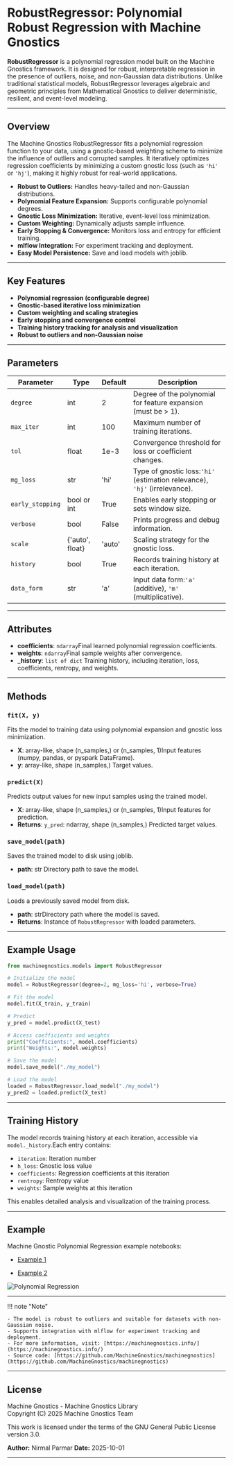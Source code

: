 # RobustRegressor: Polynomial Robust Regression with Machine Gnostics

**RobustRegressor** is a polynomial regression model built on the Machine Gnostics framework. It is designed for robust, interpretable regression in the presence of outliers, noise, and non-Gaussian data distributions. Unlike traditional statistical models, RobustRegressor leverages algebraic and geometric principles from Mathematical Gnostics to deliver deterministic, resilient, and event-level modeling.

---

## Overview

The Machine Gnostics RobustRegressor fits a polynomial regression function to your data, using a gnostic-based weighting scheme to minimize the influence of outliers and corrupted samples. It iteratively optimizes regression coefficients by minimizing a custom gnostic loss (such as `'hi'` or `'hj'`), making it highly robust for real-world applications.

- **Robust to Outliers:** Handles heavy-tailed and non-Gaussian distributions.
- **Polynomial Feature Expansion:** Supports configurable polynomial degrees.
- **Gnostic Loss Minimization:** Iterative, event-level loss minimization.
- **Custom Weighting:** Dynamically adjusts sample influence.
- **Early Stopping & Convergence:** Monitors loss and entropy for efficient training.
- **mlflow Integration:** For experiment tracking and deployment.
- **Easy Model Persistence:** Save and load models with joblib.

---

## Key Features

- **Polynomial regression (configurable degree)**
- **Gnostic-based iterative loss minimization**
- **Custom weighting and scaling strategies**
- **Early stopping and convergence control**
- **Training history tracking for analysis and visualization**
- **Robust to outliers and non-Gaussian noise**

---

## Parameters

| Parameter          | Type            | Default | Description                                                                   |
| ------------------ | --------------- | ------- | ----------------------------------------------------------------------------- |
| `degree`         | int             | 2       | Degree of the polynomial for feature expansion (must be > 1).                |
| `max_iter`       | int             | 100     | Maximum number of training iterations.                                        |
| `tol`            | float           | 1e-3    | Convergence threshold for loss or coefficient changes.                        |
| `mg_loss`        | str             | 'hi'    | Type of gnostic loss:`'hi'` (estimation relevance), `'hj'` (irrelevance). |
| `early_stopping` | bool or int     | True    | Enables early stopping or sets window size.                                   |
| `verbose`        | bool            | False   | Prints progress and debug information.                                        |
| `scale`          | {'auto', float} | 'auto'  | Scaling strategy for the gnostic loss.                                        |
| `history`        | bool            | True    | Records training history at each iteration.                                   |
| `data_form`      | str             | 'a'     | Input data form:`'a'` (additive), `'m'` (multiplicative).                 |

---

## Attributes

- **coefficients**: `ndarray`Final learned polynomial regression coefficients.
- **weights**: `ndarray`Final sample weights after convergence.
- **_history**: `list of dict`
  Training history, including iteration, loss, coefficients, rentropy, and weights.

---

## Methods

### `fit(X, y)`

Fits the model to training data using polynomial expansion and gnostic loss minimization.

- **X**: array-like, shape (n_samples,) or (n_samples, 1)Input features (numpy, pandas, or pyspark DataFrame).
- **y**: array-like, shape (n_samples,)
  Target values.

### `predict(X)`

Predicts output values for new input samples using the trained model.

- **X**: array-like, shape (n_samples,) or (n_samples, 1)Input features for prediction.
- **Returns**:
  `y_pred`: ndarray, shape (n_samples,)
  Predicted target values.

### `save_model(path)`

Saves the trained model to disk using joblib.

- **path**: str
  Directory path to save the model.

### `load_model(path)`

Loads a previously saved model from disk.

- **path**: strDirectory path where the model is saved.
- **Returns**:
  Instance of `RobustRegressor` with loaded parameters.

---

## Example Usage

```python
from machinegnostics.models import RobustRegressor

# Initialize the model
model = RobustRegressor(degree=2, mg_loss='hi', verbose=True)

# Fit the model
model.fit(X_train, y_train)

# Predict
y_pred = model.predict(X_test)

# Access coefficients and weights
print("Coefficients:", model.coefficients)
print("Weights:", model.weights)

# Save the model
model.save_model("./my_model")

# Load the model
loaded = RobustRegressor.load_model("./my_model")
y_pred2 = loaded.predict(X_test)
```

---

## Training History

The model records training history at each iteration, accessible via `model._history`.Each entry contains:

- `iteration`: Iteration number
- `h_loss`: Gnostic loss value
- `coefficients`: Regression coefficients at this iteration
- `rentropy`: Rentropy value
- `weights`: Sample weights at this iteration

This enables detailed analysis and visualization of the training process.


---

## Example

Machine Gnostic Polynomial Regression example notebooks: 

- [Example 1](https://github.com/MachineGnostics/machinegnostics.io/blob/main/examples/example_2_1_small_data_polyreg.ipynb)

- [Example 2](https://github.com/MachineGnostics/machinegnostics.io/blob/main/examples/example_2_wine_data_polyreg.ipynb)

![Polynomial Regression](./plots/reg3.png "Polynomial Regression")

---

!!! note "Note"

    - The model is robust to outliers and suitable for datasets with non-Gaussian noise.
    - Supports integration with mlflow for experiment tracking and deployment.
    - For more information, visit: [https://machinegnostics.info/](https://machinegnostics.info/)
    - Source code: [https://github.com/MachineGnostics/machinegnostics](https://github.com/MachineGnostics/machinegnostics)

---

## License

Machine Gnostics - Machine Gnostics Library  
Copyright (C) 2025  Machine Gnostics Team

This work is licensed under the terms of the GNU General Public License version 3.0.

**Author:** Nirmal Parmar
**Date:** 2025-10-01

---
